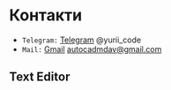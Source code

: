 # Контакти

* `Telegram:`  [Telegram](https://web.telegram.org/a/#2005796055) @yurii_code
* `Mail:`  [Gmail](autocadmdav@gmail.com) autocadmdav@gmail.com


## Text Editor



